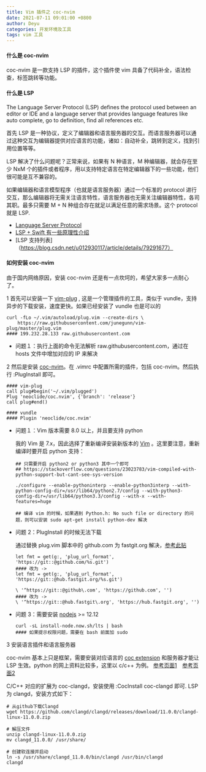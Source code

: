 ```yaml
---
title: Vim 插件之 coc-nvim
date: 2021-07-11 09:01:00 +0800
author: Deyu
categories: 开发环境及工具
tags: vim 工具
---
```


#### 什么是 coc-nvim

coc-nvim 是一款支持 LSP 的插件，这个插件使 vim 具备了代码补全，语法检查，标签跳转等功能。

#### 什么是 LSP

The Language Server Protocol (LSP) defines the protocol used between an editor or IDE and a language server that provides language features like auto complete, go to definition, find all references etc.

首先 LSP 是一种协议，定义了编辑器和语言服务器的交互。而语言服务器可以通过这种交互为编辑器提供对应语言的功能，诸如：自动补全，跳转到定义，找到引用位置等等。

<!--more-->

LSP 解决了什么问题呢？正常来说，如果有 N 种语言，M 种编辑器，就会存在至少 NxM 个的插件或者程序，用以支持特定语言在特定编辑器下的一些功能，他们很可能是互不兼容的。

如果编辑器和语言模型程序（也就是语言服务器）通过一个标准的 protocol 进行交互，那么编辑器将无需关注语言特性，语言服务器也无需关注编辑器特性，各司其职。最多只需要 M + N 种组合存在就足以满足任意的需求场景。这个 protocol 就是 LSP.

- [Language Server Protocol](https://docs.microsoft.com/en-us/visualstudio/extensibility/language-server-protocol?view=vs-2019)
- [LSP + Swift 有一些原理性介绍](https://blog.csdn.net/weixin_33727510/article/details/87960563)
- [LSP 支持列表]（https://blog.csdn.net/u012930117/article/details/79291677）



#### 如何安装 coc-nvim

由于国内网络原因，安装 coc-nvim 还是有一点坎坷的，希望大家多一点耐心了。

1 首先可以安装一下 [vim-plug](https://github.com/junegunn/vim-plug) , 这是一个管理插件的工具，类似于 vundle，支持异步的下载安装，速度更快。如果已经安装了 vundle 也是可以的

```
curl -fLo ~/.vim/autoload/plug.vim --create-dirs \
    https://raw.githubusercontent.com/junegunn/vim-plug/master/plug.vim
#### 199.232.28.133 raw.githubusercontent.com
```

- 问题１：执行上面的命令无法解析 raw.githubusercontent.com，通过在 hosts 文件中增加对应的 IP 来解决

2 然后是安装 [coc-nvim](https://github.com/neoclide/coc.nvim)。在 .vimrc 中配置所需的插件，包括 coc-nvim。然后执行 :PlugInstall 即可。

```
#### vim-plug
call plug#begin('~/.vim/plugged')
Plug 'neoclide/coc.nvim', {'branch': 'release'}
call plug#end()

#### vundle
#### Plugin 'neoclide/coc.nvim'
```

- 问题１：Vim 版本需要 8.0 以上，并且要支持 python

  我的 Vim 是 7.x，因此选择了重新编译安装新版本的 [Vim](https://github.com/vim/vim) 。这里要注意，重新编译时要开启 python 支持：

  ```
  ## 只需要开启 python2 or python3 其中一个即可
  ## https://stackoverflow.com/questions/23023783/vim-compiled-with-python-support-but-cant-see-sys-version
  
  ./configure --enable-pythoninterp --enable-python3interp --with-python-config-dir=/usr/lib64/python2.7/config --with-python3-config-dir=/usr/lib64/python3.3/config --with-x --with-features=huge
  
  ## 编译 vim 的时候，如果遇到 Python.h: No such file or directory 的问题，则可以安装 sudo apt-get install python-dev 解决
  ```

- 问题 2：PlugInstall 的时候无法下载

  通过替换 plug.vim 脚本中的 github.com 为 fastgit.org 解决，[参考此贴](https://blog.csdn.net/htx1020/article/details/114364510)

  ```
  let fmt = get(g:, 'plug_url_format', 'https://git::@github.com/%s.git')
  #### 改为 ->
  let fmt = get(g:, 'plug_url_format', 'https://git::@hub.fastgit.org/%s.git')
  
  \ '^https://git::@github\.com', 'https://github.com', '')
  #### 改为 ->
  \ '^https://git::@hub.fastgit\.org', 'https://hub.fastgit.org', '')
  ```

- 问题 3：需要安装  [nodejs](https://nodejs.org/en/download/) >= 12.12

  ```
  curl -sL install-node.now.sh/lts | bash
  #### 如果提示权限问题，需要在 bash 前面加 sudo
  ```



3 安装语言插件和语言服务器

coc-nvim 基本上只是框架，需要安装对应语言的 [coc extension](https://github.com/neoclide/coc.nvim/wiki/Using-coc-extensions#implemented-coc-extensions) 和服务器才能让 LSP 生效。python 的网上资料比较多，这里以 c/c++ 为例。 [参考页面1](https://zhuanlan.zhihu.com/p/303223404)　[参考页面2](https://www.jianshu.com/p/49e3ef6f25bc)

C/C++ 对应的扩展为 coc-clangd，安装使用 :CocInstall coc-clangd 即可.  LSP 为 clangd，安装方式如下：

```
# 从github下载Clangd
wget https://github.com/clangd/clangd/releases/download/11.0.0/clangd-linux-11.0.0.zip

# 解压文件
unzip clangd-linux-11.0.0.zip
mv clangd_11.0.0/ /usr/share/

# 创建软连接并启动
ln -s /usr/share/clangd_11.0.0/bin/clangd /usr/bin/clangd
clangd
```



&nbsp;
&nbsp;
